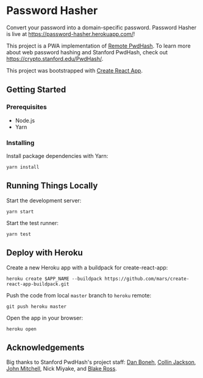 # Password Hasher

Convert your password into a domain-specific password. Password Hasher is live at <https://password-hasher.herokuapp.com/>!

This project is a PWA implementation of [Remote PwdHash](https://crypto.stanford.edu/PwdHash/RemotePwdHash/). To learn more about web password hashing and Stanford PwdHash, check out <https://crypto.stanford.edu/PwdHash/>.

This project was bootstrapped with [Create React App](https://github.com/facebookincubator/create-react-app).

## Getting Started

### Prerequisites

* Node.js
* Yarn

### Installing

Install package dependencies with Yarn:

```
yarn install
```

## Running Things Locally

Start the development server:

```
yarn start
```

Start the test runner:

```
yarn test
```

## Deploy with Heroku

Create a new Heroku app with a buildpack for create-react-app:

```
heroku create $APP_NAME --buildpack https://github.com/mars/create-react-app-buildpack.git
```

Push the code from local `master` branch to `heroku` remote:

```
git push heroku master
```

Open the app in your browser:

```
heroku open
```

## Acknowledgements

Big thanks to Stanford PwdHash's project staff: [Dan Boneh](http://www.stanford.edu/~dabo), [Collin Jackson](http://crypto.stanford.edu/~collinj), [John Mitchell](http://theory.stanford.edu/people/jcm/home.html), Nick Miyake, and [Blake Ross](http://www.blakeross.com/).
